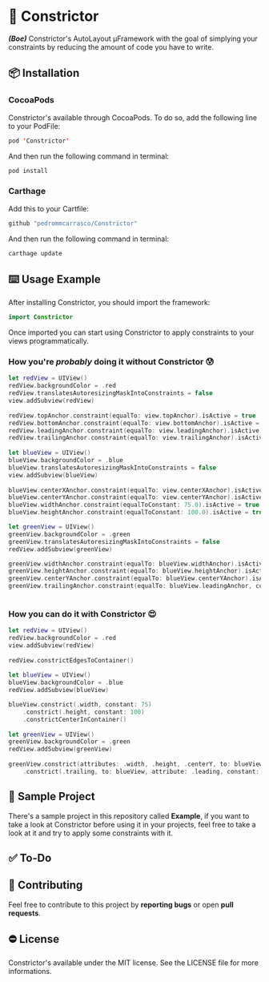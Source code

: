 # 🐍 Constrictor 
***(Boe)*** Constrictor's AutoLayout µFramework with the goal of simplying your constraints by reducing the amount of code you have to write.

## 📦 Installation
### CocoaPods
Constrictor's available through CocoaPods. To do so, add the following line to your PodFile:

```swift
pod 'Constrictor'
```
And then run the following command in terminal:

```swift
pod install
```

### Carthage
Add this to your Cartfile:

```swift
github "pedrommcarrasco/Constrictor"
```

And then run the following command in terminal:

```swift
carthage update
```

## ⌨️ Usage Example
After installing Constrictor, you should import the framework:

```swift
import Constrictor
```

Once imported you can start using Constrictor to apply constraints to your views programmatically.

### How you're *probably* doing it without Constrictor 😰
```swift
let redView = UIView()
redView.backgroundColor = .red
redView.translatesAutoresizingMaskIntoConstraints = false  
view.addSubview(redView)
        
redView.topAnchor.constraint(equalTo: view.topAnchor).isActive = true
redView.bottomAnchor.constraint(equalTo: view.bottomAnchor).isActive = true
redView.leadingAnchor.constraint(equalTo: view.leadingAnchor).isActive = true
redView.trailingAnchor.constraint(equalTo: view.trailingAnchor).isActive = true
        
let blueView = UIView()
blueView.backgroundColor = .blue
blueView.translatesAutoresizingMaskIntoConstraints = false     
view.addSubview(blueView)
        
blueView.centerXAnchor.constraint(equalTo: view.centerXAnchor).isActive = true
blueView.centerYAnchor.constraint(equalTo: view.centerYAnchor).isActive = true
blueView.widthAnchor.constraint(equalToConstant: 75.0).isActive = true
blueView.heightAnchor.constraint(equalToConstant: 100.0).isActive = true

let greenView = UIView()
greenView.backgroundColor = .green
greenView.translatesAutoresizingMaskIntoConstraints = false     
redView.addSubview(greenView)

greenView.widthAnchor.constraint(equalTo: blueView.widthAnchor).isActive = true
greenView.heightAnchor.constraint(equalTo: blueView.heightAnchor).isActive = true
greenView.centerYAnchor.constraint(equalTo: blueView.centerYAnchor).isActive = true
greenView.trailingAnchor.constraint(equalTo: blueView.leadingAnchor, constant: 50.0).isActive = true
 
```

### How you can do it with Constrictor 😍
```swift
let redView = UIView()
redView.backgroundColor = .red
view.addSubview(redView)
 
redView.constrictEdgesToContainer()
        
let blueView = UIView()
blueView.backgroundColor = .blue
redView.addSubview(blueView)

blueView.constrict(.width, constant: 75)
    .constrict(.height, constant: 100)
    .constrictCenterInContainer()
    
let greenView = UIView()
greenView.backgroundColor = .green
redView.addSubview(greenView)
 
greenView.constrict(attributes: .width, .height, .centerY, to: blueView)
    .constrict(.trailing, to: blueView, attribute: .leading, constant: 50)
```

## 📲 Sample Project
There's a sample project in this repository called **Example**, if you want to take a look at Constrictor before using it in your projects, feel free to take a look at it and try to apply some constraints with it.

## ✅ To-Do


## 🙌 Contributing
Feel free to contribute to this project by **reporting bugs** or open **pull requests**.

## ⛔ License
Constrictor's available under the MIT license. See the LICENSE file for more informations.
